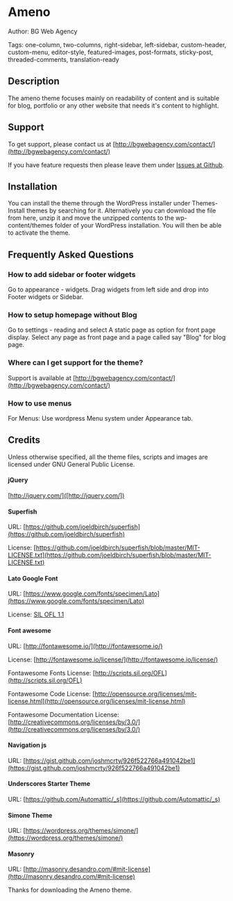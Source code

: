 # Ameno #

Author: BG Web Agency

Tags: one-column, two-columns, right-sidebar, left-sidebar, custom-header, custom-menu, editor-style, featured-images, post-formats, sticky-post, threaded-comments, translation-ready

## Description ##

The ameno theme focuses mainly on readability of content and is suitable for blog, portfolio or any other website that needs it's content to highlight.

## Support ##

To get support, please contact us at [http://bgwebagency.com/contact/](http://bgwebagency.com/contact/)

If you have feature requests then please leave them under [Issues at Github](https://github.com/kirandash/Ameno/issues).

## Installation ##

You can install the theme through the WordPress installer under Themes-Install themes by searching for it.
Alternatively you can download the file from here, unzip it and move the unzipped contents to the wp-content/themes folder
of your WordPress installation. You will then be able to activate the theme.

## Frequently Asked Questions ##

### How to add sidebar or footer widgets ###

Go to appearance - widgets. Drag widgets from left side and drop into Footer widgets or Sidebar.

### How to setup homepage without Blog ###

Go to settings - reading and select A static page as option for front page display. Select any page as front page and a page called say "Blog" for blog page.

### Where can I get support for the theme? ###

Support is available at [http://bgwebagency.com/contact/](http://bgwebagency.com/contact/)

### How to use menus ###

For Menus: Use wordpress Menu system under Appearance tab.

## Credits ##

Unless otherwise specified, all the theme files, scripts and images are licensed under GNU General Public License.

#### jQuery ####
 [http://jquery.com/]([http://jquery.com/])

#### Superfish ####
URL:	[https://github.com/joeldbirch/superfish](https://github.com/joeldbirch/superfish)

License:	[https://github.com/joeldbirch/superfish/blob/master/MIT-LICENSE.txt](https://github.com/joeldbirch/superfish/blob/master/MIT-LICENSE.txt)

#### Lato Google Font ####
URL:	[https://www.google.com/fonts/specimen/Lato](https://www.google.com/fonts/specimen/Lato)

License:	[SIL OFL 1.1](http://scripts.sil.org/OFL)

#### Font awesome ####
URL:	[http://fontawesome.io/](http://fontawesome.io/)

License:	[http://fontawesome.io/license/](http://fontawesome.io/license/)

Fontawesome Fonts License: [http://scripts.sil.org/OFL](http://scripts.sil.org/OFL)

Fontawesome Code License: [http://opensource.org/licenses/mit-license.html](http://opensource.org/licenses/mit-license.html)

Fontawesome Documentation License: [http://creativecommons.org/licenses/by/3.0/](http://creativecommons.org/licenses/by/3.0/)

#### Navigation js ####
URL:	[https://gist.github.com/joshmcrty/926f522766a491042be1](https://gist.github.com/joshmcrty/926f522766a491042be1)

#### Underscores Starter Theme ####
URL:	[https://github.com/Automattic/_s](https://github.com/Automattic/_s)

#### Simone Theme ####
URL:	[https://wordpress.org/themes/simone/](https://wordpress.org/themes/simone/)

#### Masonry ####
URL:	[http://masonry.desandro.com/#mit-license](http://masonry.desandro.com/#mit-license)

Thanks for downloading the Ameno theme.

